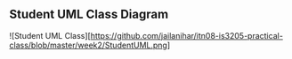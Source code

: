 ## Student UML Class Diagram

![Student UML Class][https://github.com/jailanihar/itn08-is3205-practical-class/blob/master/week2/StudentUML.png]